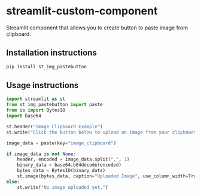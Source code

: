 # streamlit-custom-component

Streamlit component that allows you to create button to paste image from clipboard.

## Installation instructions

```sh
pip install st_img_pastebutton
```

## Usage instructions

```python
import streamlit as st
from st_img_pastebutton import paste
from io import BytesIO
import base64

st.header("Image Clipboard Example")
st.write("Click the button below to upload an image from your clipboard.")

image_data = paste(key="image_clipboard")

if image_data is not None:
    header, encoded = image_data.split(",", 1)
    binary_data = base64.b64decode(encoded)
    bytes_data = BytesIO(binary_data)
    st.image(bytes_data, caption="Uploaded Image", use_column_width=True)
else:
    st.write("No image uploaded yet.")
```